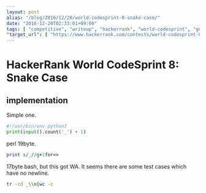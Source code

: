 ```yaml
---
layout: post
alias: "/blog/2016/12/20/world-codesprint-8-snake-case/"
date: "2016-12-20T02:33:01+09:00"
tags: [ "competitive", "writeup", "hackerrank", "world-codesprint", "golf" ]
"target_url": [ "https://www.hackerrank.com/contests/world-codesprint-8/challenges/snake-case" ]
---
```


# HackerRank World CodeSprint 8: Snake Case

## implementation

Simple one.

``` python
#!/usr/bin/env python3
print(input().count('_') + 1)
```

perl $19$byte.

``` perl
print s/_//g+1for<>
```

$17$byte bash, but this got WA. It seems there are some test cases which have no newline.

``` sh
tr -cd _\\n|wc -c
```

